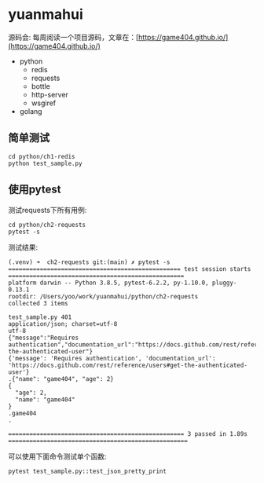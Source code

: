 # yuanmahui

源码会: 每周阅读一个项目源码，文章在：[https://game404.github.io/](https://game404.github.io/)

* python
	- redis
	- requests
	- bottle
	- http-server
	- wsgiref
* golang 


## 简单测试

```
cd python/ch1-redis
python test_sample.py
```

## 使用pytest

测试requests下所有用例:
```
cd python/ch2-requests
pytest -s
```
测试结果:
```
(.venv) ➜  ch2-requests git:(main) ✗ pytest -s
================================================= test session starts ==================================================
platform darwin -- Python 3.8.5, pytest-6.2.2, py-1.10.0, pluggy-0.13.1
rootdir: /Users/yoo/work/yuanmahui/python/ch2-requests
collected 3 items

test_sample.py 401
application/json; charset=utf-8
utf-8
{"message":"Requires authentication","documentation_url":"https://docs.github.com/rest/reference/users#get-the-authenticated-user"}
{'message': 'Requires authentication', 'documentation_url': 'https://docs.github.com/rest/reference/users#get-the-authenticated-user'}
.{"name": "game404", "age": 2}
{
  "age": 2,
  "name": "game404"
}
.game404
.

================================================== 3 passed in 1.89s ===================================================
```
可以使用下面命令测试单个函数:
```
pytest test_sample.py::test_json_pretty_print
```